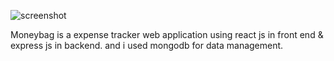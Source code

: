 ![screenshot]([https://i.ibb.co/5htYxzm/Screenshot-3.jpg])

Moneybag is a expense tracker web application using react js in front end & express js in backend. and i used mongodb for data management.
